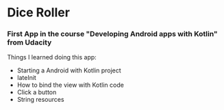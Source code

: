 # Dice Roller

### First App in the course "Developing Android apps with Kotlin" from Udacity
Things I learned doing this app:
- Starting a Android with Kotlin project
- lateInit
- How to bind the view with Kotlin code
- Click a button
- String resources

